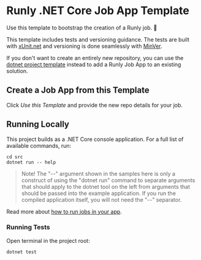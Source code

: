 # Runly .NET Core Job App Template

Use this template to bootstrap the creation of a Runly job. :rocket:

This template includes tests and versioning guidance. The tests are built with [xUnit.net](https://xunit.net/) and versioning is done seamlessly with [MinVer](https://github.com/adamralph/minver).

If you don't want to create an entirely new repository, you can use the [dotnet project template](https://www.runly.io/docs/building/#using-the-runly-app-template) instead to add a Runly Job App to an existing solution.

## Create a Job App from this Template

Click *Use this Template* and provide the new repo details for your job.

## Running Locally

This project builds as a .NET Core console application. For a full list of available commands, run:

```
cd src
dotnet run -- help
```

> Note! The "--" argument shown in the samples here is only a construct of using the "dotnet run" command to separate arguments that should apply to the dotnet tool on the left from arguments that should be passed into the example application. If you run the compiled application itself, you will not need the "--" separator.

Read more about [how to run jobs in your app](https://www.runly.io/docs/building/).

### Running Tests

Open terminal in the project root:

```
dotnet test
```
